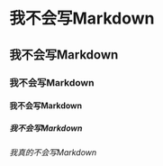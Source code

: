 # 我不会写Markdown
## 我不会写Markdown
### 我不会写Markdown
#### 我不会写Markdown
##### 我不会写Markdown
###### 我真的不会写Markdown